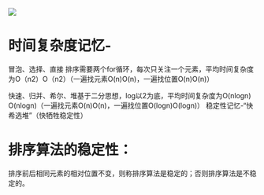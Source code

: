 ![](https://img2018.cnblogs.com/blog/1031841/201905/1031841-20190531162339342-666659289.png)
# 时间复杂度记忆-
冒泡、选择、直接 排序需要两个for循环，每次只关注一个元素，平均时间复杂度为O（n2）O（n2）（一遍找元素O(n)O(n)，一遍找位置O(n)O(n)）

快速、归并、希尔、堆基于二分思想，log以2为底，平均时间复杂度为O(nlogn)
O(nlogn)（一遍找元素O(n)O(n)，一遍找位置O(logn)O(logn)）
稳定性记忆-“快希选堆”（快牺牲稳定性） 
# 排序算法的稳定性：
排序前后相同元素的相对位置不变，则称排序算法是稳定的；否则排序算法是不稳定的。